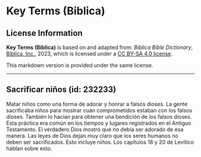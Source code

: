 # Key Terms (Biblica)

## License Information

**Key Terms (Biblica)** is based on and adapted from: _Biblica Bible Dictionary_, [Biblica, Inc.](https://www.biblica.com/), 2023, which is licensed under a [CC BY-SA 4.0 license](https://creativecommons.org/licenses/by-sa/4.0/legalcode.en).

This markdown version is provided under the same license.



--------------------------------

## Sacrificar niños (id: 232233)

Matar niños como una forma de adorar y honrar a falsos dioses. La gente sacrificaba niños para mostrar cuán comprometidos estaban con los falsos dioses. También lo hacían para obtener una bendición de los falsos dioses. Esta práctica era común en los tiempos y lugares registrados en el Antiguo Testamento. El verdadero Dios mostró que no debía ser adorado de esa manera. Las leyes de Dios dejan muy claro que los seres humanos no deben ser sacrificados. Esto incluye niños. Los capítulos 18 y 20 de Levítico hablan sobre esto.



